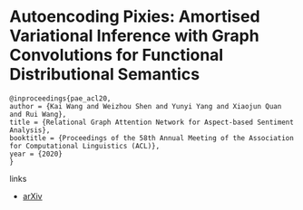 # Autoencoding Pixies: Amortised Variational Inference with Graph Convolutions for Functional Distributional Semantics

```
@inproceedings{pae_acl20,
author = {Kai Wang and Weizhou Shen and Yunyi Yang and Xiaojun Quan and Rui Wang},
title = {Relational Graph Attention Network for Aspect-based Sentiment Analysis},
booktitle = {Proceedings of the 58th Annual Meeting of the Association for Computational Linguistics (ACL)},
year = {2020}
}
```

links
- [arXiv](https://arxiv.org/abs/2005.02991)
